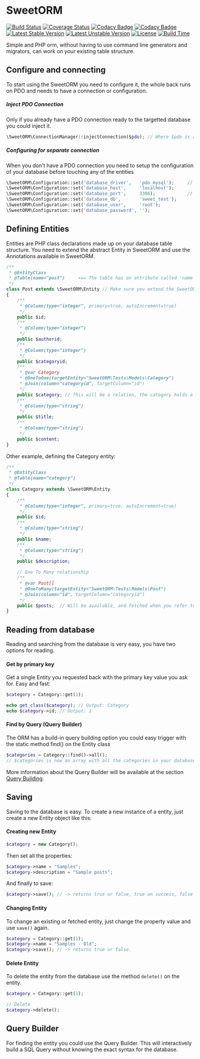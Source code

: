 # SweetORM 
[![Build Status](https://travis-ci.org/tomvlk/sweet-orm.svg)](https://travis-ci.org/tomvlk/sweet-orm) [![Coverage Status](https://coveralls.io/repos/tomvlk/sweet-orm/badge.svg?branch=master&service=github)](https://coveralls.io/github/tomvlk/sweet-orm?branch=master) [![Codacy Badge](https://api.codacy.com/project/badge/grade/b90c424851234082a43a0c0c94de7922)](https://www.codacy.com/app/tomvalk/sweet-orm) [![Codacy Badge](https://api.codacy.com/project/badge/coverage/b90c424851234082a43a0c0c94de7922)](https://www.codacy.com/app/tomvalk/sweet-orm) [![Latest Stable Version](https://poser.pugx.org/tomvlk/sweet-orm/v/stable)](https://packagist.org/packages/tomvlk/sweet-orm) [![Latest Unstable Version](https://poser.pugx.org/tomvlk/sweet-orm/v/unstable)](https://packagist.org/packages/tomvlk/sweet-orm) [![License](https://poser.pugx.org/tomvlk/sweet-orm/license)](https://packagist.org/packages/tomvlk/sweet-orm) [![Build Time](https://buildtimetrend.herokuapp.com/badge/tomvlk/sweet-orm)](https://buildtimetrend.herokuapp.com/dashboard/tomvlk/sweet-orm)

Simple and PHP orm, without having to use command line generators and migrators, can work on your existing table structure.

## Configure and connecting
To start using the SweetORM you need to configure it, the whole back runs on PDO and needs to have a connection or configuration.

##### Inject PDO Connection
Only if you already have a PDO connection ready to the targetted database you could inject it.
```php
\SweetORM\ConnectionManager::injectConnection($pdo); // Where $pdo is an instance of PDO. Active connection!
```

##### Configuring for separate connection
When you don't have a PDO connection you need to setup the configuration of your database before touching any of the entities
```php
\SweetORM\Configuration::set('database_driver',   'pdo_mysql');     // No other drivers support right now
\SweetORM\Configuration::set('database_host',     'localhost');
\SweetORM\Configuration::set('database_port',     3306);            // Optional, default 3306
\SweetORM\Configuration::set('database_db',       'sweet_test');
\SweetORM\Configuration::set('database_user',     'root');
\SweetORM\Configuration::set('database_password', '');
```

## Defining Entities

Entities are PHP class declarations made up on your database table structure. You need to extend the abstract Entity in SweetORM and use the Annotations available in SweetORM.

```php
/**
 * @EntityClass
 * @Table(name="post")     <== The table has an attribute called 'name', which contains the table name in your database.
 */
class Post extends \SweetORM\Entity // Make sure you extend the SweetORM\Entity!
{
    /**
     * @Column(type="integer", primary=true, autoIncrement=true)
     */
    public $id;
    /**
     * @Column(type="integer")
     */
    public $authorid;
    /**
     * @Column(type="integer")
     */
    public $categoryid;
    /**
     * @var Category
     * @OneToOne(targetEntity="SweetORM\Tests\Models\Category")
     * @Join(column="categoryid", targetColumn="id")
     */
    public $category; // This will be a relation, the category holds a Category entity instance, lazy fetched from your 'categoryid' column!
    /**
     * @Column(type="string")
     */
    public $title;
    /**
     * @Column(type="string")
     */
    public $content;
}
```

Other example, defining the Category entity:

```php
/**
 * @EntityClass
 * @Table(name="category")
 */
class Category extends \SweetORM\Entity
{
    /**
     * @Column(type="integer", primary=true, autoIncrement=true)
     */
    public $id;
    /**
     * @Column(type="string")
     */
    public $name;
    /**
     * @Column(type="string")
     */
    public $description;

    // One To Many relationship
    /**
     * @var Post[]
     * @OneToMany(targetEntity="SweetORM\Tests\Models\Post")
     * @Join(column="id", targetColumn="categoryid")
     */
    public $posts;  // Will be available, and fetched when you refer to it using lazy loading.
}
```


## Reading from database

Reading and searching from the database is very easy, you have two options for reading.

#### Get by primary key
Get a single Entity you requested back with the primary key value you ask for. Easy and fast:
```php
$category = Category::get(1);

echo get_class($category); // Output: Category
echo $category->id; // Output: 1
```

#### Find by Query (Query Builder)
The ORM has a build-in query building option you could easy trigger with the static method find() on the Entity class
```php
$categories = Category::find()->all();
// $categories is now an array with all the categories in your database, all returned as Entity instances.
```

More information about the Query Builder will be available at the section [Query Building](#query-builder).

## Saving
Saving to the database is easy. To create a new instance of a entity, just create a new Entity object like this:

#### Creating new Entity
```php
$category = new Category();
```

Then set all the properties:
```php
$category->name = "Samples";
$category->description = "Sample posts";
```

And finally to save:
```php
$category->save(); // -> returns true or false, true on success, false on failure, will also throw exceptions.
```


#### Changing Entity
To change an existing or fetched entity, just change the property value and use ```save()``` again.

```php
$category = Category::get(1);
$category->name = "Samples - Old";
$category->save(); // -> returns true or false.
```



#### Delete Entity
To delete the entity from the database use the method ```delete()``` on the entity.

```php
$category = Category::get(1);

// Delete
$category->delete();
```



## Query Builder
For finding the entity you could use the Query Builder. This will interactively build a SQL Query without knowing the exact syntax for the database.

